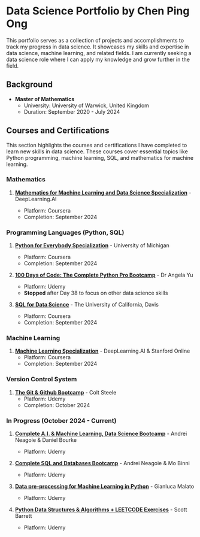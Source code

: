 # Data Science Portfolio by Chen Ping Ong
This portfolio serves as a collection of projects and accomplishments to track my progress in data science. It showcases my skills and expertise in data science, machine learning, and related fields. I am currently seeking a data science role where I can apply my knowledge and grow further in the field.

## Background
- **Master of Mathematics**  
  - University: University of Warwick, United Kingdom  
  - Duration: September 2020 - July 2024

## Courses and Certifications
This section highlights the courses and certifications I have completed to learn new skills in data science. These courses cover essential topics like Python programming, machine learning, SQL, and mathematics for machine learning.

### Mathematics
1. **[Mathematics for Machine Learning and Data Science Specialization](https://www.coursera.org/account/accomplishments/specialization/KRUFN4LE739W)** - DeepLearning.AI
   
   - Platform: Coursera  
   - Completion: September 2024

### Programming Languages (Python, SQL)
1. **[Python for Everybody Specialization](https://www.coursera.org/account/accomplishments/specialization/DIRJ3WEMJMCL)** - University of Michigan  
   - Platform: Coursera  
   - Completion: September 2024

2. **[100 Days of Code: The Complete Python Pro Bootcamp](https://www.udemy.com/course/100-days-of-code/)** - Dr Angela Yu
   - Platform: Udemy
   - **Stopped** after Day 38 to focus on other data science skills

3. **[SQL for Data Science](https://www.coursera.org/account/accomplishments/verify/CNBRJI413BWZ)** - The University of California, Davis  
   - Platform: Coursera  
   - Completion: September 2024

### Machine Learning
1. **[Machine Learning Specialization](https://www.coursera.org/account/accomplishments/specialization/61HRDL8VJDBW)** - DeepLearning.AI & Stanford Online
   - Platform: Coursera  
   - Completion: September 2024

### Version Control System
1. **[The Git & Github Bootcamp](https://www.udemy.com/certificate/UC-9055dd29-5480-44d9-9543-a31450e14468/)** - Colt Steele
   - Platform: Udemy 
   - Completion: October 2024
   
### In Progress (October 2024 - Current)
1. **[Complete A.I. & Machine Learning, Data Science Bootcamp](https://www.udemy.com/course/complete-machine-learning-and-data-science-zero-to-mastery/)** - Andrei Neagoie & Daniel Bourke  
   - Platform: Udemy

2. **[Complete SQL and Databases Bootcamp](https://www.udemy.com/course/complete-sql-databases-bootcamp-zero-to-mastery/)** - Andrei Neagoie & Mo Binni 
   - Platform: Udemy

3. **[Data pre-processing for Machine Learning in Python](https://www.udemy.com/course/data-pre-processing-for-machine-learning-in-python/)** - Gianluca Malato 
   - Platform: Udemy
     
4. **[Python Data Structures & Algorithms + LEETCODE Exercises](https://www.udemy.com/course/data-structures-algorithms-python/)** - Scott Barrett 
   - Platform: Udemy

